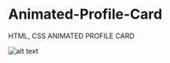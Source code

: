 # Animated-Profile-Card
HTML, CSS ANIMATED PROFILE CARD


![alt text](https://github.com/Tosifkankod/Animated-Profile-Card/blob/main/CARD.jpg?raw=true)
